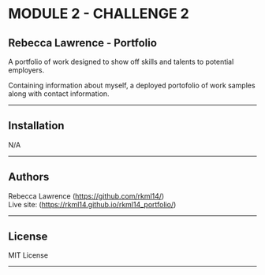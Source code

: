 # MODULE 2 - CHALLENGE 2

## Rebecca Lawrence - Portfolio

A portfolio of work designed to show off skills and talents to potential employers.  

Containing information about myself, a deployed portofolio of work samples along with contact information.


---

## Installation

N/A

---

## Authors

Rebecca Lawrence (https://github.com/rkml14/)  
Live site: (https://rkml14.github.io/rkml14_portfolio/)

---

## License

MIT License

---



